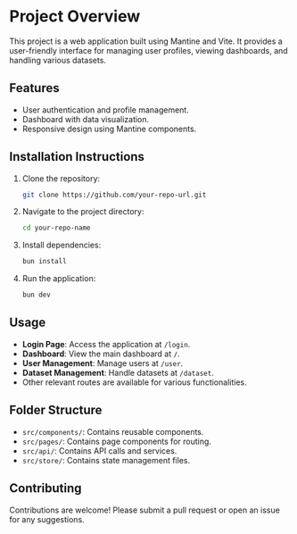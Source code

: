 # Project Overview
This project is a web application built using Mantine and Vite. It provides a user-friendly interface for managing user profiles, viewing dashboards, and handling various datasets.

## Features
- User authentication and profile management.
- Dashboard with data visualization.
- Responsive design using Mantine components.

## Installation Instructions
1. Clone the repository:
   ```bash
   git clone https://github.com/your-repo-url.git
   ```
2. Navigate to the project directory:
   ```bash
   cd your-repo-name
   ```
3. Install dependencies:
   ```bash
   bun install
   ```
4. Run the application:
   ```bash
   bun dev
   ```

## Usage
- **Login Page**: Access the application at `/login`.
- **Dashboard**: View the main dashboard at `/`.
- **User Management**: Manage users at `/user`.
- **Dataset Management**: Handle datasets at `/dataset`.
- Other relevant routes are available for various functionalities.

## Folder Structure
- `src/components/`: Contains reusable components.
- `src/pages/`: Contains page components for routing.
- `src/api/`: Contains API calls and services.
- `src/store/`: Contains state management files.

## Contributing
Contributions are welcome! Please submit a pull request or open an issue for any suggestions.
